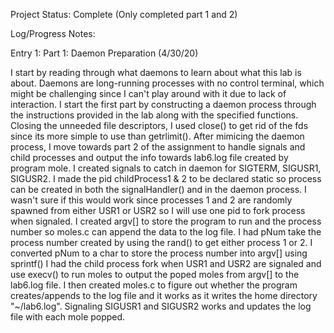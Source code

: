 Project Status: Complete (Only completed part 1 and 2)

Log/Progress Notes:

Entry 1: Part 1: Daemon Preparation (4/30/20)

I start by reading through what daemons to learn about what this lab is about. Daemons are long-running processes with no control
terminal, which might be challenging since I can't play around with it due to lack of interaction. I start the first part by constructing
a daemon process through the instructions provided in the lab along with the specified functions. Closing the unneeded file descriptors,
I used close() to get rid of the fds since its more simple to use than getrlimit(). After mimicing the daemon process, I move towards part
2 of the assignment to handle signals and child processes and output the info towards lab6.log file created by program mole. I created
signals to catch in daemon for SIGTERM, SIGUSR1, SIGUSR2. I made the pid childProcess1 & 2 to be declared static so process can be created
in both the signalHandler() and in the daemon process. I wasn't sure if this would work since processes 1 and 2 are randomly spawned from 
either USR1 or USR2 so I will use one pid to fork process when signaled. I created argv[] to store the program to run and the process 
number so moles.c can append the data to the log file. I had pNum take the process number created by using the rand() to get either 
process 1 or 2. I converted pNum to a char to store the process number into argv[] using sprintf() I had the child process fork when
USR1 and USR2 are signaled and use execv() to run moles to output the poped moles from argv[] to the lab6.log file. I then created moles.c 
to figure out whether the program creates/appends to the log file and it works as it writes the home directory "~/lab6.log". Signaling 
SIGUSR1 and SIGUSR2 works and updates the log file with each mole popped.
